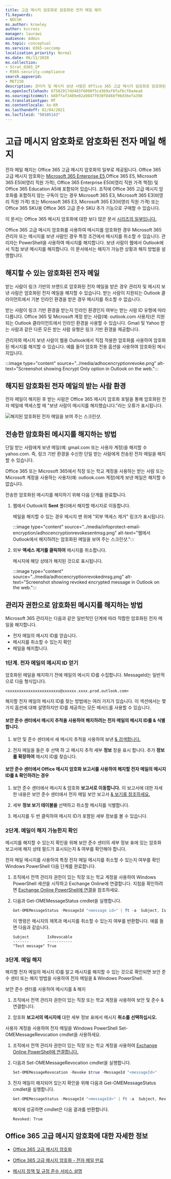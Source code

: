 ```yaml
---
title: 고급 메시지 암호화로 암호화된 전자 메일 해지
f1.keywords:
- NOCSH
ms.author: krowley
author: kccross
manager: laurawi
audience: Admin
ms.topic: conceptual
ms.service: O365-seccomp
localization_priority: Normal
ms.date: 06/11/2020
ms.collection:
- Strat_O365_IP
- M365-security-compliance
search.appverid:
- MET150
description: 관리자 및 메시지 보낸 사람은 Office 365 고급 메시지 암호화로 암호화된 특정 전자 메일을 해지할 수 있습니다.
ms.openlocfilehash: 67582917dd483f6090f5cd369af8faf6cf8a4ea8
ms.sourcegitcommit: b88ffaf3409e02a9847f030f8468f96d36efa398
ms.translationtype: MT
ms.contentlocale: ko-KR
ms.lasthandoff: 02/04/2021
ms.locfileid: "50105143"
---
```

# <a name="revoke-email-encrypted-by-advanced-message-encryption"></a>고급 메시지 암호화로 암호화된 전자 메일 해지

전자 메일 해지는 Office 365 고급 메시지 암호화의 일부로 제공됩니다. Office 365 고급 메시지 암호화는 [Microsoft 365 Enterprise E5,](https://www.microsoft.com/microsoft-365/enterprise/home)Office 365 E5, Microsoft 365 E5(비영리 직원 가격), Office 365 Enterprise E5(비영리 직원 가격 책정) 및 Office 365 Education A5에 포함되어 있습니다. 조직에 Office 365 고급 메시지 암호화를 포함하지 않는 구독이 있는 경우 Microsoft 365 E3, Microsoft 365 E3(비영리 직원 가격) 또는 Microsoft 365 E3, Microsoft 365 E3(비영리 직원 가격) 또는 Office 365 SKU용 Office 365 고급 준수 SKU 추가 기능으로 구매할 수 있습니다.

이 문서는 Office 365 메시지 암호화에 대한 보다 많은 문서 [시리즈의 일부입니다.](ome.md)

Office 365 고급 메시지 암호화를 사용하여 메시지를 암호화한 경우 Microsoft 365 관리자 또는 메시지를 보낸 사람인 경우 특정 조건에서 메시지를 취소할 수 있습니다. 관리자는 PowerShell을 사용하여 메시지를 해지합니다. 보낸 사람이 웹에서 Outlook에서 직접 보낸 메시지를 해지합니다. 이 문서에서는 해지가 가능한 상황과 해지 방법을 설명합니다.
  
## <a name="encrypted-emails-that-you-can-revoke"></a>해지할 수 있는 암호화된 전자 메일

받는 사람이 링크 기반의 브랜드로 암호화된 전자 메일을 받은 경우 관리자 및 메시지 보낸 사람은 암호화된 전자 메일을 해지할 수 있습니다. 받는 사람이 지원되는 Outlook 클라이언트에서 기본 인라인 환경을 받은 경우 메시지를 취소할 수 없습니다.

받는 사람이 링크 기반 환경을 받는지 인라인 환경인지 여부는 받는 사람 ID 유형에 따라 다릅니다. Office 365 및 Microsoft 계정 받는 사람(예: outlook.com 사용자)은 지원되는 Outlook 클라이언트에서 인라인 환경을 사용할 수 있습니다. Gmail 및 Yahoo 받는 사람과 같은 다른 모든 받는 사람 유형은 링크 기반 환경을 제공합니다.

관리자와 메시지 보낸 사람이 웹용 Outlook에서 직접 적용한 암호화를 사용하여 암호화된 메시지를 해지할 수 있습니다. 예를 들어 암호화 전용 옵션을 사용하여 암호화된 메시지입니다.

:::image type="content" source="../media/adhocencryptionrevoke.png" alt-text="Screenshot showing Encrypt Only option in Outlook on the web.":::

## <a name="recipient-experience-for-revoked-encrypted-emails"></a>해지된 암호화된 전자 메일의 받는 사람 환경

전자 메일이 해지된 후 받는 사람은 Office 365 메시지 암호화 포털을 통해 암호화된 전자 메일에 액세스할 때 "보낸 사람이 메시지를 해지했습니다."라는 오류가 표시됩니다.

![해지된 암호화된 전자 메일을 보여 주는 스크린샷.](../media/revoked-encrypted-email.png)

## <a name="how-to-revoke-an-encrypted-message-that-you-sent"></a>전송한 암호화된 메시지를 해지하는 방법

단일 받는 사람에게 보낸 메일(예: gmail.com 또는 사용자 계정)을 해지할 수 yahoo.com. 즉, 링크 기반 환경을 수신한 단일 받는 사람에게 전송된 전자 메일을 해지할 수 있습니다.

Office 365 또는 Microsoft 365에서 직장 또는 학교 계정을 사용하는 받는 사람 또는 Microsoft 계정을 사용하는 사용자(예: outlook.com 계정)에게 보낸 메일은 해지할 수 없습니다. 

전송한 암호화된 메시지를 해지하기 위해 다음 단계를 완료합니다.

1. 웹에서 Outlook의 **Sent** 폴더에서 해지할 메시지로 이동합니다.

   메일을 해지할 수 있는 경우 메시지 맨 위에 "외부 액세스 제거" 링크가 표시됩니다.

    :::image type="content" source="../media/infoprotect-email-encryption/adhocencryptionrevokesentmsg.png" alt-text="웹에서 Outlook에서 해지하려는 암호화된 메일을 보여 주는 스크린샷.":::

2. 외부 **액세스 제거를 클릭하여** 메시지를 취소합니다.

   메시지에 해당 상태가 해지된 것으로 표시됩니다.

   :::image type="content" source="../media/adhocencryptionrevokedmsg.png" alt-text="Screenshot showing revoked encrypted message in Outlook on the web.":::

## <a name="how-to-revoke-an-encrypted-message-as-an-administrator"></a>관리자 권한으로 암호화된 메시지를 해지하는 방법

Microsoft 365 관리자는 다음과 같은 일반적인 단계에 따라 적합한 암호화된 전자 메일을 해지합니다.

- 전자 메일의 메시지 ID를 얻습니다.
- 메시지를 취소할 수 있는지 확인
- 메일을 해지합니다.

### <a name="step-1-obtain-the-message-id-of-the-email"></a>1단계. 전자 메일의 메시지 ID 얻기

암호화된 메일을 해지하기 전에 메일의 메시지 ID를 수집합니다. MessageId는 일반적으로 다음 형식입니다.

`<xxxxxxxxxxxxxxxxxxxxxxx@xxxxxx.xxxx.prod.outlook.com>`  

해지할 전자 메일의 메시지 ID를 찾는 방법에는 여러 가지가 있습니다. 이 섹션에서는 몇 가지 옵션에 대해 설명하지만 ID를 제공하는 모든 메서드를 사용할 수 있습니다.

#### <a name="to-identify-the-message-id-of-the-email-you-want-to-revoke-by-using-message-trace-in-the-security-amp-compliance-center"></a>보안 준수 센터에서 메시지 추적을 사용하여 해지하려는 전자 메일의 메시지 ID를 &amp; 식별합니다.

1. 보안 및 준수 센터에서 새 메시지 추적을 사용하여 보낸 [& 검색합니다.](https://blogs.technet.microsoft.com/exchange/2018/05/02/new-message-trace-in-office-365-security-compliance-center/)

2. 전자 메일을 들은 후 선택 하 고 메시지 추적 세부 **정보** 창을 표시 합니다. 추가 **정보를 확장하여** 메시지 ID를 찾습니다.

#### <a name="to-identify-the-message-id-of-the-email-you-want-to-revoke-by-using-office-message-encryption-reports-in-the-security-amp-compliance-center"></a>보안 준수 센터에서 Office 메시지 암호화 보고서를 사용하여 해지할 전자 메일의 메시지 ID를 &amp; 확인하려는 경우

1. 보안 준수 센터에서 메시지 &amp; 암호화 **보고서로 이동합니다.** 이 보고서에 대한 자세한 내용은 보안 준수 센터에서 전자 메일 보안 보고서 [ &amp; 보기를 참조하세요.](../security/office-365-security/view-email-security-reports.md)

2. 세부 **정보 보기 테이블을** 선택하고 취소할 메시지를 식별합니다.

3. 메시지를 두 번 클릭하여 메시지 ID가 포함된 세부 정보를 볼 수 있습니다.

### <a name="step-2-verify-that-the-mail-is-revocable"></a>2단계. 메일이 해지 가능한지 확인

메시지를 해지할 수 있는지 확인을 위해 보안 준수 센터의 세부 정보 표에 있는  암호화 보고서에 해지 상태 필드가 표시되는지 &amp; 여부를 확인해야 합니다.

전자 메일 메시지를 사용하여 특정 전자 메일 메시지를 취소할 수 있는지 여부를 확인 Windows PowerShell 다음 단계를 완료합니다.

1. 조직에서 전역 관리자 권한이 있는 직장 또는 학교 계정을 사용하여 Windows PowerShell 세션을 시작하고 Exchange Online에 연결합니다. 지침을 확인하려면 [Exchange Online PowerShell에 연결](https://aka.ms/exopowershell)을 참조하세요.

2. 다음과 Get-OMEMessageStatus cmdlet을 실행합니다.

     ```powershell
     Get-OMEMessageStatus -MessageId "<message id>" | ft -a  Subject, IsRevocable
     ```

   이 명령은 메시지의 제목과 메시지를 취소할 수 있는지 여부를 반환합니다. 예를 들면 다음과 같습니다.

     ```console
     Subject        IsRevocable
     -------        -----------
     "Test message" True
     ```

### <a name="step-3-revoke-the-mail"></a>3단계. 메일 해지

해지할 전자 메일의 메시지 ID를 알고 메시지를 해지할 수 있는 것으로 확인되면 보안 준수 센터 또는 해지 방법을 사용하여 전자 메일을 &amp; Windows PowerShell.

보안 준수 센터를 사용하여 메시지를 &amp; 해지

1. 조직에서 전역 관리자 권한이 있는 직장 또는 학교 계정을 사용하여 보안 및 준수 & 연결합니다.

2. 암호화 **보고서의** **메시지에** 대한 세부 정보 표에서 메시지 **취소를 선택하십시오.**

사용자 계정을 사용하여 전자 메일을 Windows PowerShell Set-OMEMessageRevocation cmdlet을 사용하세요.

1. 조직에서 전역 관리자 권한이 있는 직장 또는 학교 계정을 사용하여 [Exchange Online PowerShell에 연결합니다.](https://aka.ms/exopowershell)

2. 다음과 Set-OMEMessageRevocation cmdlet을 실행합니다.

    ```powershell
    Set-OMEMessageRevocation -Revoke $true -MessageId "<messageId>"
    ```

3. 전자 메일이 해지되어 있는지 확인을 위해 다음과 Get-OMEMessageStatus cmdlet을 실행합니다.

    ```powershell
    Get-OMEMessageStatus -MessageId "<messageId>" | ft -a  Subject, Revoked
    ```

    해지에 성공하면 cmdlet은 다음 결과를 반환합니다.  

     ```console
     Revoked: True
     ```

## <a name="more-information-about-office-365-advanced-message-encryption"></a>Office 365 고급 메시지 암호화에 대한 자세한 정보

- [Office 365 고급 메시지 암호화](ome-advanced-message-encryption.md)

- [Office 365 고급 메시지 암호화 - 전자 메일 만료](ome-advanced-expiration.md)

- [메시지 정책 및 규정 준수 서비스 설명](https://docs.microsoft.com/office365/servicedescriptions/exchange-online-service-description/message-policy-and-compliance)
